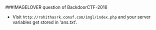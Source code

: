 ###IMAGELOVER question of BackdoorCTF-2016

* Visit `http://rohithasrk.comuf.com/imgl/index.php` and your server variables get stored in 'ans.txt'.
